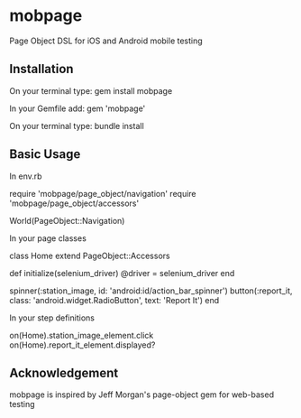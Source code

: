 # mobpage
Page Object DSL for iOS and Android mobile testing

Installation
------------
On your terminal type:
gem install mobpage

In your Gemfile add:
gem 'mobpage'

On your terminal type:
bundle install

Basic Usage
-----------
In env.rb

require 'mobpage/page_object/navigation'
require 'mobpage/page_object/accessors'


World(PageObject::Navigation)

In your page classes

class Home
  extend PageObject::Accessors

  def initialize(selenium_driver)
    @driver = selenium_driver
  end

  spinner(:station_image, id: 'android:id/action_bar_spinner')
  button(:report_it, class: 'android.widget.RadioButton', text: 'Report It')
end

In your step definitions

on(Home).station_image_element.click
on(Home).report_it_element.displayed?

Acknowledgement
---------------

mobpage is inspired by Jeff Morgan's page-object gem for web-based testing

